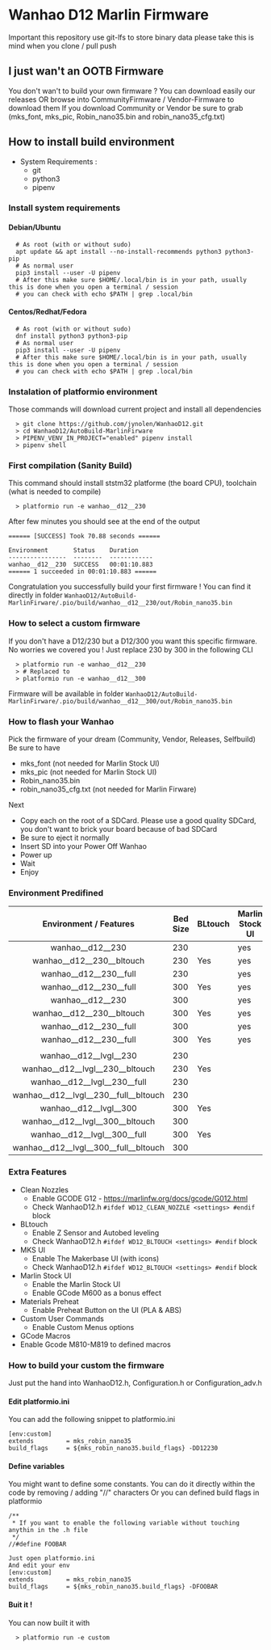 # Wanhao D12 Marlin Firmware

Important this repository use git-lfs to store binary data please take this is mind when you clone / pull  push

## I just wan't an OOTB Firmware
You don't wan't to build your own firmware ?
You can download easily our releases OR browse into CommunityFirmware / Vendor-Firmware to download them
If you download Community or Vendor be sure to grab (mks_font, mks_pic, Robin_nano35.bin and robin_nano35_cfg.txt)

## How to install build environment
- System Requirements : 
  - git
  - python3
  - pipenv
### Install system requirements
#### Debian/Ubuntu 
```
  # As root (with or without sudo)
  apt update && apt install --no-install-recommends python3 python3-pip
  # As normal user
  pip3 install --user -U pipenv
  # After this make sure $HOME/.local/bin is in your path, usually this is done when you open a terminal / session
  # you can check with echo $PATH | grep .local/bin
```
#### Centos/Redhat/Fedora
```
  # As root (with or without sudo)
  dnf install python3 python3-pip
  # As normal user
  pip3 install --user -U pipenv
  # After this make sure $HOME/.local/bin is in your path, usually this is done when you open a terminal / session
  # you can check with echo $PATH | grep .local/bin
```

### Instalation of platformio environment
Those commands will download current project and install all dependencies
```
  > git clone https://github.com/jynolen/WanhaoD12.git
  > cd WanhaoD12/AutoBuild-MarlinFirware
  > PIPENV_VENV_IN_PROJECT="enabled" pipenv install
  > pipenv shell
```

### First compilation (Sanity Build)
This command should install ststm32 platforme (the board CPU), toolchain (what is needed to compile)
```
  > platformio run -e wanhao__d12__230
```
After few minutes you should see at the end of the output

```
====== [SUCCESS] Took 70.88 seconds ======

Environment       Status    Duration
----------------  --------  ------------
wanhao__d12__230  SUCCESS   00:01:10.883
====== 1 succeeded in 00:01:10.883 ======
```

Congratulation you successfully build your first firmware !
You can find it directly in folder 
`WanhaoD12/AutoBuild-MarlinFirware/.pio/build/wanhao__d12__230/out/Robin_nano35.bin`

### How to select a custom firmware
If you don't have a D12/230 but a D12/300 you want this specific firmware.
No worries we covered you !
Just replace 230 by 300 in the following CLI
```
  > platformio run -e wanhao__d12__230
  > # Replaced to 
  > platformio run -e wanhao__d12__300
```
Firmware will be available in folder
`WanhaoD12/AutoBuild-MarlinFirware/.pio/build/wanhao__d12__300/out/Robin_nano35.bin`

### How to flash your Wanhao
Pick the firmware of your dream (Community, Vendor, Releases, Selfbuild)
Be sure to have 
  - mks_font (not needed for Marlin Stock UI)
  - mks_pic (not needed for Marlin Stock UI)
  - Robin_nano35.bin
  - robin_nano35_cfg.txt  (not needed for Marlin Firware)

Next
   - Copy each on the root of a SDCard. Please use a good quality SDCard, you don't want to brick your board because of bad SDCard
   - Be sure to eject it normally
   - Insert SD into your Power Off Wanhao
   - Power up
   - Wait
   - Enjoy

### Environment Predifined
|         Environment / Features        | Bed Size | BLtouch | Marlin Stock UI | MKS UI | Clean Nozzles | Materials Preheat | Custom User Commands | GCode Macros | Skew Compensation |
|:-------------------------------------:|----------|---------|-----------------|--------|---------------|-------------------|----------------------|--------------|-------------------|
| wanhao__d12__230                      | 230      |         | yes             |        |               |                   |                      |              |                   |
| wanhao__d12__230__bltouch             | 230      | Yes     | yes             |        |               |                   |                      |              |                   |
| wanhao__d12__230__full                | 230      |         | yes             |        | yes           | yes               | yes                  | yes          |                   |
| wanhao__d12__230__full                | 300      | Yes     | yes             |        | yes           | yes               | yes                  | yes          |                   |
| wanhao__d12__230                      | 300      |         | yes             |        |               |                   |                      |              |                   |
| wanhao__d12__230__bltouch             | 300      | Yes     | yes             |        |               |                   |                      |              |                   |
| wanhao__d12__230__full                | 300      |         | yes             |        | yes           | yes               | yes                  | yes          |                   |
| wanhao__d12__230__full                | 300      | Yes     | yes             |        | yes           | yes               | yes                  | yes          |                   |
|                                       |          |         |                 |        |               |                   |                      |              |                   |
| wanhao__d12__lvgl__230                | 230      |         |                 | yes    |               |                   |                      |              |                   |
| wanhao__d12__lvgl__230__bltouch       | 230      | Yes     |                 | yes    |               |                   |                      |              |                   |
| wanhao__d12__lvgl__230__full          | 230      |         |                 | yes    | yes           | yes               | yes                  | yes          |                   |
| wanhao__d12__lvgl__230__full__bltouch | 230      |         |                 | yes    | yes           | yes               | yes                  | yes          |                   |
| wanhao__d12__lvgl__300                | 300      | Yes     |                 | yes    | yes           | yes               | yes                  | yes          |                   |
| wanhao__d12__lvgl__300__bltouch       | 300      |         |                 | yes    |               |                   |                      |              |                   |
| wanhao__d12__lvgl__300__full          | 300      | Yes     |                 | yes    |               |                   |                      |              |                   |
| wanhao__d12__lvgl__300__full__bltouch | 300      |         |                 | yes    | yes           | yes               | yes                  | yes          |                   |

### Extra Features
- Clean Nozzles
  - Enable GCODE G12 - <https://marlinfw.org/docs/gcode/G012.html>
  - Check WanhaoD12.h `#ifdef WD12_CLEAN_NOZZLE <settings> #endif` block
- BLtouch
  - Enable Z Sensor and Autobed leveling
  - Check WanhaoD12.h `#ifdef WD12_BLTOUCH <settings> #endif` block  
- MKS UI
  - Enable The Makerbase UI (with icons)
  - Check WanhaoD12.h `#ifdef WD12_BLTOUCH <settings> #endif` block    
- Marlin Stock UI
  - Enable the Marlin Stock UI
  - Enable GCode M600 as a bonus effect
- Materials Preheat
  - Enable Preheat Button on the UI (PLA & ABS)
- Custom User Commands
  - Enable Custom Menus options
-  GCode Macros
  - Enable Gcode M810-M819 to defined macros

### How to build your custom the firmware
Just put the hand into WanhaoD12.h, Configuration.h or Configuration_adv.h
#### Edit platformio.ini
You can add the following snippet to platformio.ini
```
[env:custom]
extends         = mks_robin_nano35
build_flags     = ${mks_robin_nano35.build_flags} -DD12230
```
#### Define variables
You might want to define some constants. You can do it directly within the code by removing / adding "//" characters 
Or you can defined build flags in platformio

```
/**
 * If you want to enable the following variable without touching anythin in the .h file
 */
//#define FOOBAR

Just open platformio.ini
And edit your env
[env:custom]
extends         = mks_robin_nano35
build_flags     = ${mks_robin_nano35.build_flags} -DFOOBAR
```
#### Buit it !
You can now built it with 
```
  > platformio run -e custom
```